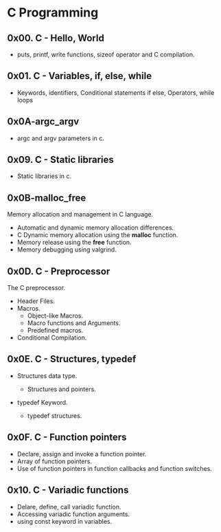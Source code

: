 # C Programming

## 0x00. C - Hello, World
 - puts, printf, write functions, sizeof operator and C compilation.

## 0x01. C - Variables, if, else, while
 - Keywords, identifiers, Conditional statements if else, Operators, while loops


## 0x0A-argc_argv
- argc and argv parameters in c.

## 0x09. C - Static libraries
- Static libraries in c.

## 0x0B-malloc_free
Memory allocation and management in C language.
- Automatic and dynamic memory allocation differences.
- C Dynamic memory allocation using the **malloc** function.
- Memory release using the **free** function.
- Memory debugging using valgrind. 

## 0x0D. C - Preprocessor
The C preprocessor.
- Header Files.
- Macros.
	- Object-like Macros.
	- Macro functions and Arguments.
	- Predefined macros.
- Conditional Compilation.

## 0x0E. C - Structures, typedef
- Structures data type.
	- Structures and pointers.
	
- typedef Keyword.
	- typedef structures.

## 0x0F. C - Function pointers
- Declare, assign and invoke a function pointer.
- Array of function pointers.
- Use of function pointers in function callbacks and function switches.

## 0x10. C - Variadic functions
- Delare, define, call variadic function.
- Accessing variadic function arguments.
- using const keyword in variables.




